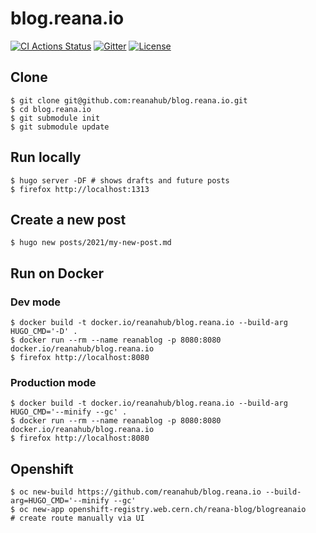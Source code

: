 # blog.reana.io

[![CI Actions Status](https://github.com/reanahub/blog.reana.io/workflows/CI/badge.svg)](https://github.com/reanahub/blog.reana.io/actions) [![Gitter](https://badges.gitter.im/Join%20Chat.svg)](https://gitter.im/reanahub/reana?utm_source=badge&utm_medium=badge&utm_campaign=pr-badge) [![License](https://img.shields.io/github/license/reanahub/blog.reana.io.svg)](https://github.com/reanahub/blog.reana.io/blob/master/LICENSE)

## Clone

```console
$ git clone git@github.com:reanahub/blog.reana.io.git
$ cd blog.reana.io
$ git submodule init
$ git submodule update
```

## Run locally

```console
$ hugo server -DF # shows drafts and future posts
$ firefox http://localhost:1313
```

## Create a new post
```console
$ hugo new posts/2021/my-new-post.md
```

## Run on Docker
### Dev mode

```console
$ docker build -t docker.io/reanahub/blog.reana.io --build-arg HUGO_CMD='-D' .
$ docker run --rm --name reanablog -p 8080:8080 docker.io/reanahub/blog.reana.io
$ firefox http://localhost:8080
```

### Production mode

```console
$ docker build -t docker.io/reanahub/blog.reana.io --build-arg HUGO_CMD='--minify --gc' .
$ docker run --rm --name reanablog -p 8080:8080 docker.io/reanahub/blog.reana.io
$ firefox http://localhost:8080
```

## Openshift

```console
$ oc new-build https://github.com/reanahub/blog.reana.io --build-arg=HUGO_CMD='--minify --gc'
$ oc new-app openshift-registry.web.cern.ch/reana-blog/blogreanaio
# create route manually via UI
```
